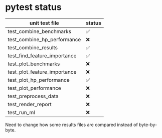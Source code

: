 # pytest status

| unit test file               | status |
|------------------------------|--------|
| test_combine_benchmarks      | ✅     |
| test_combine_hp_performance  | ❌     |
| test_combine_results         | ✅     |
| test_find_feature_importance | ✅     |
| test_plot_benchmarks         | ❌     |
| test_plot_feature_importance | ❌     |
| test_plot_hp_performance     | ✅     |
| test_plot_performance        | ❌     |
| test_preprocess_data         | ❌     |
| test_render_report           | ❌     |
| test_run_ml                  | ❌     |

Need to change how some results files are compared instead of byte-by-byte.

